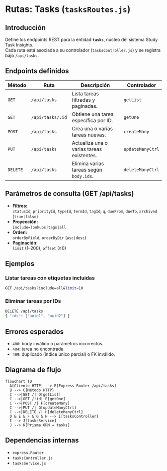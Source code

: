 # Rutas: Tasks (`tasksRoutes.js`)

## Introducción

Define los endpoints REST para la entidad **`tasks`**, núcleo del sistema Study Task Insights.  
Cada ruta está asociada a su controlador (`tasksController.js`) y se registra bajo `/api/tasks`.

## Endpoints definidos

| Método   | Ruta              | Descripción                                                  | Controlador      |
| -------- | ----------------- | ------------------------------------------------------------ | ---------------- |
| `GET`    | `/api/tasks`      | Lista tareas filtradas y paginadas.                         | `getList`        |
| `GET`    | `/api/tasks/:id`  | Obtiene una tarea específica por ID.                         | `getOne`         |
| `POST`   | `/api/tasks`      | Crea una o varias tareas nuevas.                            | `createMany`     |
| `PUT`    | `/api/tasks`      | Actualiza una o varias tareas existentes.                    | `updateManyCtrl` |
| `DELETE` | `/api/tasks`      | Elimina varias tareas según `body.ids`.                      | `deleteManyCtrl` |

## Parámetros de consulta (GET /api/tasks)

- **Filtros:**  
  `statusId`, `priorityId`, `typeId`, `termId`, `tagId`, `q`, `dueFrom`, `dueTo`, `archived` (`true|false`)
- **Proyección:**  
  `include=lookups|tags|all`
- **Orden:**  
  `orderByField`, `orderByDir` (`asc|desc`)
- **Paginación:**  
  `limit` (1–200), `offset` (≥0)

## Ejemplos

### Listar tareas con etiquetas incluidas

```bash
GET /api/tasks?include=all&limit=10
```

### Eliminar tareas por IDs

```bash
DELETE /api/tasks
{ "ids": ["uuid1", "uuid2"] }
```

## Errores esperados

- `400`: body inválido o parámetros incorrectos.
- `404`: tarea no encontrada.
- `409`: duplicado (índice único parcial) o FK inválido.

## Diagrama de flujo

```mermaid
flowchart TD
  A[Cliente HTTP] --> B[Express Router /api/tasks]
  B --> C{Método HTTP}
  C -->|GET /| D[getList]
  C -->|GET /:id| E[getOne]
  C -->|POST /| F[createMany]
  C -->|PUT /| G[updateManyCtrl]
  C -->|DELETE /| H[deleteManyCtrl]
  D & E & F & G & H --> I[tasksController]
  I --> J[tasksService]
  J --> K[Prisma ORM → tasks]
```

## Dependencias internas

- `express.Router`
- `tasksController.js`
- `tasksService.js`
